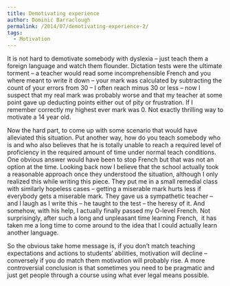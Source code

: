 ```yaml
---
title: Demotivating experience
author: Dominic Barraclough
permalink: /2014/07/demotivating-experience-2/
tags:
  - Motivation
---
```

It is not hard to demotivate somebody with dyslexia &#8211; just teach them a foreign language and watch them flounder. Dictation tests were the ultimate torment &#8211; a teacher would read some incomprehensible French and you where meant to write it down &#8211; your mark was calculated by subtracting the count of your errors from 30 &#8211; I often reach minus 30 or less &#8211; now I suspect that my real mark was probably worse and that my teacher at some point gave up deducting points either out of pity or frustration. If I remember correctly my highest ever mark was 0. Not exactly thrilling way to motivate a 14 year old.

Now the hard part, to come up with some scenario that would have alleviated this situation. Put another way, how do you teach somebody who is and who also believes that he is totally unable to reach a required level of proficiency in the required amount of time under normal teach conditions. One obvious answer would have been to stop French but that was not an option at the time. Looking back now I believe that the school actually took a reasonable approach once they understood the situation, although I only realized this while writing this piece. They put me in a small remedial class with similarly hopeless cases &#8211; getting a miserable mark hurts less if everybody gets a miserable mark. They gave us a sympathetic teacher &#8211; and I laugh as I write this &#8211; he taught to the test &#8211; the heresy of it. And somehow, with his help, I actually finally passed my O-level French. Not surprisingly, after such a long and unpleasant time learning French,  it has taken me a long time to come around to the idea that I could actually learn another language.

So the obvious take home message is, if you don&#8217;t match teaching expectations and actions to students&#8217; abilities, motivation will decline &#8211; conversely if you do match them motivation will probably rise. A more controversial conclusion is that sometimes you need to be pragmatic and just get people through a course using what ever legal means possible.
